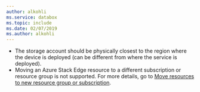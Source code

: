 ```yaml
---
author: alkohli
ms.service: databox  
ms.topic: include
ms.date: 02/07/2019
ms.author: alkohli
---
```


- The storage account should be physically closest to the region where the device is deployed (can be different from where the service is deployed).
- Moving an Azure Stack Edge resource to a different subscription or resource group is not supported. For more details, go to [Move resources to new resource group or subscription](../articles/azure-resource-manager/management/move-resource-group-and-subscription.md).
